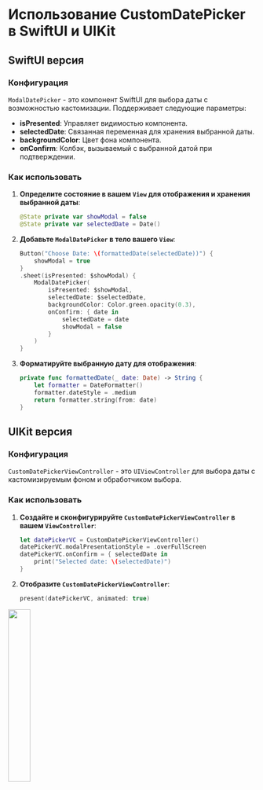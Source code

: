 # Использование CustomDatePicker в SwiftUI и UIKit

## SwiftUI версия

### Конфигурация

`ModalDatePicker` - это компонент SwiftUI для выбора даты с возможностью кастомизации. Поддерживает следующие параметры:

- **isPresented**: Управляет видимостью компонента.
- **selectedDate**: Связанная переменная для хранения выбранной даты.
- **backgroundColor**: Цвет фона компонента.
- **onConfirm**: Колбэк, вызываемый с выбранной датой при подтверждении.

### Как использовать

1. **Определите состояние в вашем `View` для отображения и хранения выбранной даты**:

    ```swift
    @State private var showModal = false
    @State private var selectedDate = Date()
    ```

2. **Добавьте `ModalDatePicker` в тело вашего `View`**:

    ```swift
    Button("Choose Date: \(formattedDate(selectedDate))") {
        showModal = true
    }
    .sheet(isPresented: $showModal) {
        ModalDatePicker(
            isPresented: $showModal,
            selectedDate: $selectedDate,
            backgroundColor: Color.green.opacity(0.3),
            onConfirm: { date in
                selectedDate = date
                showModal = false
            }
        )
    }
    ```

3. **Форматируйте выбранную дату для отображения**:

    ```swift
    private func formattedDate(_ date: Date) -> String {
        let formatter = DateFormatter()
        formatter.dateStyle = .medium
        return formatter.string(from: date)
    }
    ```

## UIKit версия

### Конфигурация

`CustomDatePickerViewController` - это `UIViewController` для выбора даты с кастомизируемым фоном и обработчиком выбора.

### Как использовать

1. **Создайте и сконфигурируйте `CustomDatePickerViewController` в вашем `ViewController`**:

    ```swift
    let datePickerVC = CustomDatePickerViewController()
    datePickerVC.modalPresentationStyle = .overFullScreen
    datePickerVC.onConfirm = { selectedDate in
        print("Selected date: \(selectedDate)")
    }
    ```

2. **Отобразите `CustomDatePickerViewController`**:

    ```swift
    present(datePickerVC, animated: true)
    ```
<img src="https://github.com/1rlan/DesignSystemHSE/blob/DatePicker/DesignSystem/Sources/SwiftUIElements/DatePicker/DatePickerSUI/DatePickerDemo.gif" width="30%" height="30%"/>
